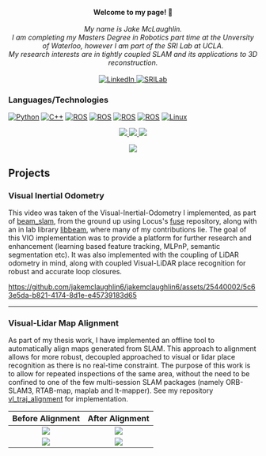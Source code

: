 <p align="center">
    <b>Welcome to my page! 👋</b><br><br>
    <i>
        My name is Jake McLaughlin.<br>
        I am completing my Masters Degree in Robotics part time at the Unversity of Waterloo, however I am part of the SRI Lab at UCLA.<br>
        My research interests are in tightly coupled SLAM and its applications to 3D reconstruction.<br>
    </i><br>
    <a href="https://www.linkedin.com/in/jakefmclaughlin">
        <img src="https://img.shields.io/badge/LinkedIn-blue?style=flat-square&logo=linkedin" alt="LinkedIn">
    </a>
    <a href="https://sri-lab.seas.ucla.edu/">
        <img src="https://img.shields.io/badge/SRILab-blue?style=flat-square&logo=SRILab" alt="SRILab">
    </a>
</p>

### Languages/Technologies
[![Python](https://img.shields.io/badge/python-black?style=for-the-badge&logo=python)](https://github.com/jakemclaughlin6)
[![C++](https://img.shields.io/badge/c++-black?style=for-the-badge&logo=cplusplus)](https://github.com/jakemclaughlin6)
[![ROS](https://img.shields.io/badge/ros-black?style=for-the-badge&logo=ros)](https://github.com/jakemclaughlin6)
[![ROS](https://img.shields.io/badge/opencv-black?style=for-the-badge&logo=opencv)](https://github.com/jakemclaughlin6)
[![ROS](https://img.shields.io/badge/pcl-black?style=for-the-badge&logo=pcl)](https://github.com/jakemclaughlin6)
[![ROS](https://img.shields.io/badge/eigen-black?style=for-the-badge&logo=eigen)](https://github.com/jakemclaughlin6)
[![Linux](https://img.shields.io/badge/linux-black?style=for-the-badge&logo=Linux)](https://github.com/jakemclaughlin6)

<p align="center">
  <a href="https://github.com/jakemclaughlin6">
    <img src="http://github-profile-summary-cards.vercel.app/api/cards/profile-details?username=jakemclaughlin6&theme=transparent" />
  </a>
  <a href="https://github.com/jakemclaughlin6">
    <img src="https://github-readme-streak-stats.herokuapp.com/?user=jakemclaughlin6&hide_border=true&card_width=338&theme=transparent" />
  </a>
  <a href="https://github.com/jakemclaughlin6">
    <img src="http://github-profile-summary-cards.vercel.app/api/cards/stats?username=jakemclaughlin6&theme=transparent" />
  </a>
</p>

<p align="center">
  <a href="https://github.com/jakemclaughlin6">
    <img src="https://komarev.com/ghpvc/?username=jakemclaughlin6&color=blue&style=flat)" />
  </a>
</p>

## Projects

### Visual Inertial Odometry

This video was taken of the Visual-Inertial-Odometry I implemented, as part of [beam_slam](https://github.com/BEAMRobotics/beam_slam), from the ground up using Locus's [fuse](https://github.com/locusrobotics/fuse) repository, along with an in lab library [libbeam](https://github.com/BEAMRobotics/libbeam), where many of my contributions lie. The goal of this VIO implementation was to provide a platform for further research and enhancement (learning based feature tracking, MLPnP, semantic segmentation etc). It was also implemented with the coupling of LiDAR odometry in mind, along with coupled Visual-LiDAR place recognition for robust and accurate loop closures.

https://github.com/jakemclaughlin6/jakemclaughlin6/assets/25440002/5c63e5da-b821-4174-8d1e-e45739183d65

---

### Visual-Lidar Map Alignment

As part of my thesis work, I have implemented an offline tool to automatically align maps generated from SLAM. This approach to alignment allows for more robust, decoupled approached to visual or lidar place recognition as there is no real-time constraint. The purpose of this work is to allow for repeated inspections of the same area, without the need to be confined to one of the few multi-session SLAM packages (namely ORB-SLAM3, RTAB-map, maplab and lt-mapper). See my repository [vl_traj_alignment](https://github.com/jakemclaughlin6/vl_traj_alignment) for implementation.

Before Alignment            |  After Alignment
:-------------------------:|:-------------------------:
![](https://github.com/jakemclaughlin6/jakemclaughlin6/assets/25440002/62acc213-0652-4563-bd99-86005a45f677)  |  ![](https://github.com/jakemclaughlin6/jakemclaughlin6/assets/25440002/15605e65-9d25-4fbe-8231-6c78022ba7fa)
![](https://github.com/jakemclaughlin6/jakemclaughlin6/assets/25440002/90e93842-c322-4f4a-9234-8d082e8ae903)  |  ![](https://github.com/jakemclaughlin6/jakemclaughlin6/assets/25440002/9c9f7094-b612-4cad-95af-7d52fcd630a6)

